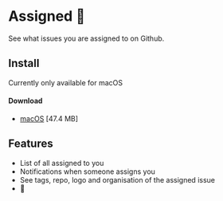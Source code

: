 # Assigned 🧐

See what issues you are assigned to on Github.

## Install

Currently only available for macOS

#### Download 

- [macOS](https://github.com/assignedto/assigned/releases/download/v0.0.5/assigned-0.0.5.dmg) [47.4 MB]


## Features

- List of all assigned to you
- Notifications when someone assigns you
- See tags, repo, logo and organisation of the assigned issue
- 🤯
